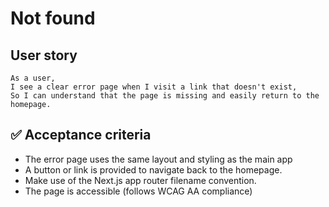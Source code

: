 # Not found

## User story

```
As a user,  
I see a clear error page when I visit a link that doesn't exist,  
So I can understand that the page is missing and easily return to the homepage.
```

## ✅ Acceptance criteria

- The error page uses the same layout and styling as the main app 
- A button or link is provided to navigate back to the homepage.
- Make use of the Next.js app router filename convention.
- The page is accessible (follows WCAG AA compliance)
